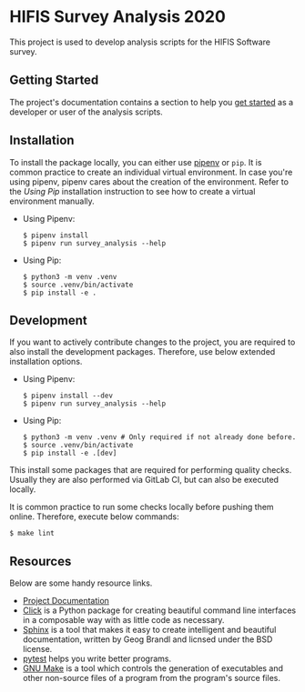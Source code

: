 # HIFIS Survey Analysis 2020

This project is used to develop analysis scripts for the HIFIS Software survey.

## Getting Started

The project's documentation contains a section to help you
[get started](TODO) as a developer or
user of the analysis scripts.

## Installation
To install the package locally, you can either use [pipenv](https://github.com/pypa/pipenv)
or `pip`. It is common practice to create an individual virtual environment.
In case you're using pipenv, pipenv cares about the creation of the environment.
Refer to the _Using Pip_ installation instruction to see how to create a 
virtual environment manually.

- Using Pipenv:
  ```console
  $ pipenv install
  $ pipenv run survey_analysis --help
  ```
- Using Pip:
  ```console
  $ python3 -m venv .venv
  $ source .venv/bin/activate
  $ pip install -e .
  ```

## Development
If you want to actively contribute changes to the project, you are required to
also install the development packages.
Therefore, use below extended installation options.
- Using Pipenv:
  ```console
  $ pipenv install --dev
  $ pipenv run survey_analysis --help
  ```
- Using Pip:
  ```console
  $ python3 -m venv .venv # Only required if not already done before.
  $ source .venv/bin/activate
  $ pip install -e .[dev]
  ```

This install some packages that are required for performing quality checks.
Usually they are also performed via GitLab CI, but can also be executed locally.

It is common practice to run some checks locally before pushing them online.
Therefore, execute below commands:
```console
$ make lint
```

## Resources

Below are some handy resource links.

* [Project Documentation](TODO)
* [Click](https://click.palletsprojects.com/en/7.x) is a Python package for creating beautiful command line interfaces in a composable way with as little code as necessary.
* [Sphinx](http://www.sphinx-doc.org/en/master/) is a tool that makes it easy to create intelligent and beautiful documentation, written by Geog Brandl and licnsed under the BSD license.
* [pytest](https://docs.pytest.org/en/latest/) helps you write better programs.
* [GNU Make](https://www.gnu.org/software/make/) is a tool which controls the generation of executables and other non-source files of a program from the program's source files.

